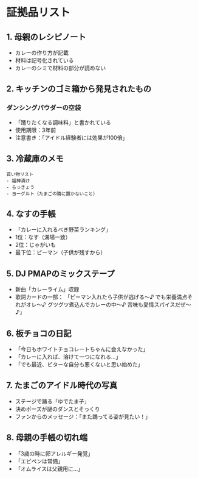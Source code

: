 # 証拠品リスト

## 1. 母親のレシピノート
- カレーの作り方が記載
- 材料は記号化されている
- カレーのシミで材料の部分が読めない

## 2. キッチンのゴミ箱から発見されたもの
### ダンシングパウダーの空袋
- 「踊りたくなる調味料」と書かれている
- 使用期限：3年前
- 注意書き：「アイドル経験者には効果が100倍」

## 3. 冷蔵庫のメモ
```
買い物リスト
- 福神漬け
- らっきょう
- ヨーグルト（たまごの隣に置かないこと）
```

## 4. なすの手帳
- 「カレーに入れるべき野菜ランキング」
- 1位：なす（満場一致）
- 2位：じゃがいも
- 最下位：ピーマン（子供が残すから）

## 5. DJ PMAPのミックステープ
- 新曲「カレーライム」収録
- 歌詞カードの一部：
  「ピーマン入れたら子供が逃げる〜♪
   でも栄養満点それがオレ〜♪
   グツグツ煮込んでカレーの中〜♪
   苦味も愛情スパイスだぜ〜♪」

## 6. 板チョコの日記
- 「今日もホワイトチョコレートちゃんに会えなかった」
- 「カレーに入れば、溶けて一つになれる...」
- 「でも最近、ビターな自分も悪くないと思い始めた」

## 7. たまごのアイドル時代の写真
- ステージで踊る「ゆでたま子」
- 決めポーズが謎のダンスとそっくり
- ファンからのメッセージ：「また踊ってる姿が見たい！」

## 8. 母親の手帳の切れ端
- 「3歳の時に卵アレルギー発覚」
- 「エピペンは常備」
- 「オムライスは父親用に...」
